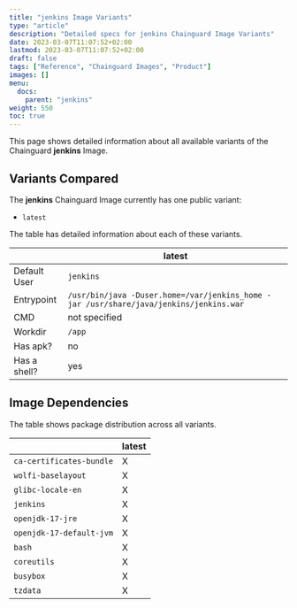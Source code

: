 ```yaml
---
title: "jenkins Image Variants"
type: "article"
description: "Detailed specs for jenkins Chainguard Image Variants"
date: 2023-03-07T11:07:52+02:00
lastmod: 2023-03-07T11:07:52+02:00
draft: false
tags: ["Reference", "Chainguard Images", "Product"]
images: []
menu:
  docs:
    parent: "jenkins"
weight: 550
toc: true
---
```


This page shows detailed information about all available variants of the Chainguard **jenkins** Image.

## Variants Compared
The **jenkins** Chainguard Image currently has one public variant: 

- `latest`

The table has detailed information about each of these variants.

|              | latest                                                                                 |
|--------------|----------------------------------------------------------------------------------------|
| Default User | `jenkins`                                                                              |
| Entrypoint   | `/usr/bin/java -Duser.home=/var/jenkins_home -jar /usr/share/java/jenkins/jenkins.war` |
| CMD          | not specified                                                                          |
| Workdir      | `/app`                                                                                 |
| Has apk?     | no                                                                                     |
| Has a shell? | yes                                                                                    |

## Image Dependencies
The table shows package distribution across all variants.

|                          | latest |
|--------------------------|--------|
| `ca-certificates-bundle` | X      |
| `wolfi-baselayout`       | X      |
| `glibc-locale-en`        | X      |
| `jenkins`                | X      |
| `openjdk-17-jre`         | X      |
| `openjdk-17-default-jvm` | X      |
| `bash`                   | X      |
| `coreutils`              | X      |
| `busybox`                | X      |
| `tzdata`                 | X      |

